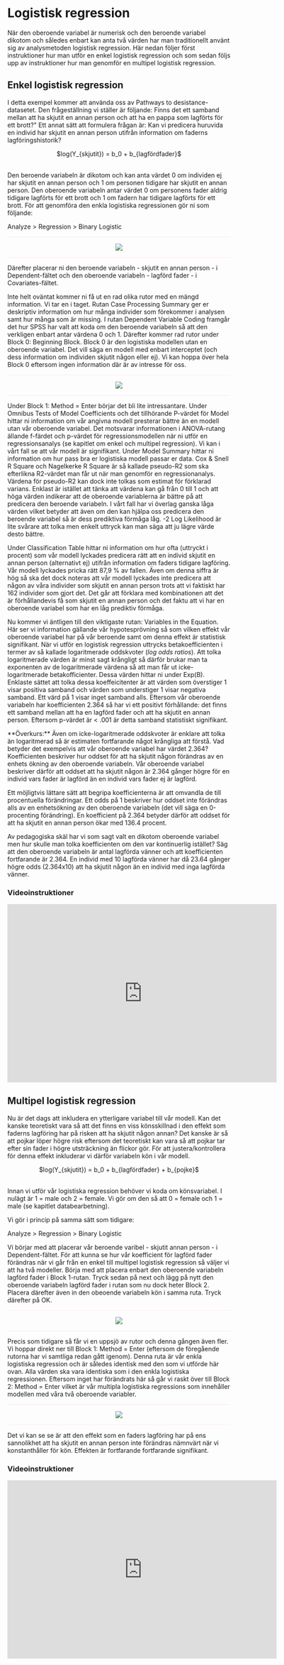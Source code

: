 # Logistisk regression

När den oberoende variabel är numerisk och den beroende variabel dikotom och således enbart kan anta två värden har man traditionellt använt sig av analysmetoden logistisk regression.
Här nedan följer först instruktioner hur man utför en enkel logistisk regression och som sedan följs upp av instruktioner hur man genomför en multipel logistisk regression.

## Enkel logistisk regression

I detta exempel kommer att använda oss av Pathways to desistance-datasetet. Den frågeställning vi ställer är följande: Finns det ett samband mellan att ha skjutit en annan person och att ha en pappa som lagförts för ett brott?" Ett annat sätt att formulera frågan är: Kan vi predicera huruvida en individ har skjutit en annan person utifrån information om faderns lagföringshistorik? 

<center>$log(Y_{skjutit}) = b_0 + b_{lagfördfader}$</center><br>

Den beroende variabeln är dikotom och kan anta värdet 0 om individen ej har skjutit en annan person och 1 om personen tidigare har skjutit en annan person. Den oberoende variabeln antar värdet 0 om personens fader aldrig tidigare lagförts för ett brott och 1 om fadern har tidigare lagförts för ett brott. För att genomföra den enkla logistiska regressionen gör ni som följande:

Analyze > Regression > Binary Logistic

<hr style="height:2px;border-width:0;color:gray;background-color:LavenderBlush">

<center><img src="images/logistic_1.png" /></center>

<hr style="height:2px;border-width:0;color:gray;background-color:LavenderBlush">

Därefter placerar ni den beroende variabeln - skjutit en annan person - i Dependent-fältet och den oberoende variabeln - lagförd fader -  i Covariates-fältet.

Inte helt oväntat kommer ni få ut en rad olika rutor med en mängd information. Vi tar en i taget. Rutan Case Processing Summary ger er deskriptiv information om hur många individer som förekommer i analysen samt hur många som är missing. I rutan Dependent Variable Coding framgår det hur SPSS har valt att koda om den beroende variabeln så att den verkligen enbart antar värdena 0 och 1. Därefter kommer rad rutor under Block 0: Beginning Block. Block 0 är den logistiska modellen utan en oberoende variabel. Det vill säga en modell med enbart interceptet (och dess information om individen skjutit någon eller ej). Vi kan hoppa över hela Block 0 eftersom ingen information där är av intresse för oss.

<hr style="height:2px;border-width:0;color:gray;background-color:LavenderBlush">

<center><img src="images/logistic_2.png" /></center>

<hr style="height:2px;border-width:0;color:gray;background-color:LavenderBlush">

Under Block 1: Method = Enter börjar det bli lite intressantare. Under Omnibus Tests of Model Coefficients och det tillhörande P-värdet för Model hittar ni information om vår angivna modell presterar bättre än en modell utan vår oberoende variabel. Det motsvarar informationen i ANOVA-rutang ällande f-färdet och p-värdet för regressionsmodellen när ni utför en regressionsanalys (se kapitlet om enkel och multipel regression). Vi kan i vårt fall se att vår modell är signifikant. Under Model Summary hittar ni information om hur pass bra er logistiska modell passar er data.  Cox & Snell R Square  och Nagelkerke R Square är så kallade pseudo-R2 som ska efterlikna R2-värdet man får ut när man genomför en regressionanalys. Värdena för pseudo-R2 kan dock inte tolkas som estimat för förklarad varians. Enklast är istället att tänka att värdena kan gå från 0 till 1 och att höga värden indikerar att de oberoende variablerna är bättre på att predicera den beroende variabeln. I vårt fall har vi överlag ganska låga värden vilket betyder att även om den kan hjälpa oss predicera den beroende variabel så är dess prediktiva förmåga låg. -2 Log Likelihood är lite svårare att tolka men enkelt uttryck kan man säga att ju lägre värde desto bättre.

Under Classification Table hittar ni information om hur ofta (uttryckt i procent) som vår modell lyckades predicera rätt att en individ skjutit en annan person (alternativt ej) utifrån information om faders tidigare lagföring. Vår modell lyckades pricka rätt 87,9 % av fallen. Även om denna siffra är hög så ska det dock noteras att vår modell lyckades inte predicera att någon av våra individer som skjutit en annan person trots att vi faktiskt har 162 individer som gjort det. Det går att förklara med kombinationen att det är förhållandevis få som skjutit en annan person och det faktu att vi har en oberoende variabel som har en låg prediktiv förmåga. 

Nu kommer vi äntligen till den viktigaste rutan: Variables in the Equation. Här ser vi information gällande vår hypotesprövning så som vilken effekt vår oberoende variabel har på vår beroende samt om denna effekt är statistisk signifikant. När vi utför en logistisk regression uttrycks betakoefficienten i termer av så kallade logaritmerade oddskvoter (<i>log odds ratios</i>). Att tolka logaritmerade värden är minst sagt krångligt så därför brukar man ta exponenten av de logaritmerade värdena så att man får ut icke-logaritmerade betakofficienter. Dessa värden hittar ni under Exp(B). Enklaste sättet att tolka dessa koeffeicitenter är att värden som överstiger 1 visar positiva samband och värden som understiger 1 visar negativa samband. Ett värd på 1 visar inget samband alls. Eftersom vår oberoende variabeln har koefficienten 2.364 så har vi ett positivt förhållande: det finns ett samband mellan att ha en lagförd fader och att ha skjutit en annan person. Eftersom p-värdet är < .001 är detta samband statistiskt signifikant.

<div class="rmdnote">
<p>**Överkurs:** Även om icke-logaritmerade oddskvoter är enklare att tolka än logaritmerad så är estimaten fortfarande något krångliga att förstå. Vad betyder det exempelvis att vår oberoende variabel har värdet 2.364? Koefficienten beskriver hur oddset för att ha skjutit någon förändras av en enhets ökning av den oberoende variabeln. Vår oberoende variabel beskriver därför att oddset att ha skjutit någon är 2.364 gånger högre för en individ vars fader är lagförd än en individ vars fader ej är lagförd.

Ett möjligtvis lättare sätt att begripa koefficienterna är att omvandla de till procentuella förändringar. Ett odds på 1 beskriver hur oddset inte förändras alls av en enhetsökning av den oberoende variabeln (det vill säga en 0-procenting förändring). En koefficient på 2.364 betyder därför att oddset för att ha skjutit en annan person ökar med 136.4 procent.

Av pedagogiska skäl har vi som sagt valt en dikotom oberoende variabel men hur skulle man tolka koefficienten om den var kontinuerlig istället? Säg att den oberoende variabeln är antal lagförda vänner och att koefficienten fortfarande är 2.364. En individ med 10 lagförda vänner har då 23.64 gånger högre odds (2.364x10) att ha skjutit någon än en individ med inga lagförda vänner.
</p>
</div>

### Videoinstruktioner

<center><iframe id="kaltura_player" src="https://api.kaltura.nordu.net/p/365/sp/36500/embedIframeJs/uiconf_id/23452190/partner_id/365?iframeembed=true&playerId=kaltura_player&entry_id=0_dx3x0q00&flashvars[streamerType]=auto&amp;flashvars[localizationCode]=sv_SE&amp;flashvars[leadWithHTML5]=true&amp;flashvars[sideBarContainer.plugin]=true&amp;flashvars[sideBarContainer.position]=left&amp;flashvars[sideBarContainer.clickToClose]=true&amp;flashvars[chapters.plugin]=true&amp;flashvars[chapters.layout]=vertical&amp;flashvars[chapters.thumbnailRotator]=false&amp;flashvars[streamSelector.plugin]=true&amp;flashvars[EmbedPlayer.SpinnerTarget]=videoHolder&amp;flashvars[dualScreen.plugin]=true&amp;flashvars[hotspots.plugin]=1&amp;flashvars[Kaltura.addCrossoriginToIframe]=true&amp;&wid=0_bpqgfekr" width="608" height="402" allowfullscreen webkitallowfullscreen mozAllowFullScreen allow="autoplay *; fullscreen *; encrypted-media *" sandbox="allow-forms allow-same-origin allow-scripts allow-top-navigation allow-pointer-lock allow-popups allow-modals allow-orientation-lock allow-popups-to-escape-sandbox allow-presentation allow-top-navigation-by-user-activation" frameborder="0" title="Kaltura Player"></iframe></center>

## Multipel logistisk regression

Nu är det dags att inkludera en ytterligare variabel till vår modell. Kan det kanske teoretiskt vara så att det finns en viss könsskillnad i den effekt som faderns lagföring har på risken att ha skjutit någon annan? Det kanske är så att pojkar löper högre risk eftersom det teoretiskt kan vara så att pojkar tar efter sin fader i högre utsträckning än flickor gör. För att justera/kontrollera för denna effekt inkluderar vi därför variabeln kön i vår modell. 

<center>$log(Y_{skjutit}) = b_0 + b_{lagfördfader} + b_{pojke}$</center><br>

Innan vi utför vår logistiska regression behöver vi koda om könsvariabel. I nulägt är 1 = male och 2 = female. Vi gör om den så att 0 = female och 1 = male (se kapitlet databearbetning).

Vi gör i princip på samma sätt som tidigare:

Analyze > Regression > Binary Logistic

Vi börjar med att placerar vår beroende varibel - skjutit annan person - i Dependent-fältet. För att kunna se hur vår koefficient för lagförd fader förändras när vi går från en enkel till multipel logistisk regression så väljer vi att ha två modeller. Börja med att placera enbart den oberoende variabeln lagförd fader i Block 1-rutan. Tryck sedan på next och lägg på nytt den oberoende variabeln lagförd fader i rutan som nu dock heter Block 2. Placera därefter även in den obeoende variabeln kön i samma ruta. Tryck därefter på OK.

<hr style="height:2px;border-width:0;color:gray;background-color:LavenderBlush">

<center><img src="images/logistic_3.png" /></center>

<hr style="height:2px;border-width:0;color:gray;background-color:LavenderBlush">

Precis som tidigare så får vi en uppsjö av rutor och denna gången även fler. Vi hoppar direkt ner till Block 1: Method = Enter (eftersom de föregående rutorna har vi samtliga redan gått igenom). Denna ruta är vår enkla logistiska regression och är således identisk med den som vi utförde här ovan. Alla värden ska vara identiska som i den enkla logistiska regressionen. Eftersom inget har förändrats här så går vi raskt över till Block 2: Method = Enter vilket är vår multipla logistiska regressions som innehåller modellen med våra två oberoende variabler.

<hr style="height:2px;border-width:0;color:gray;background-color:LavenderBlush">

<center><img src="images/logistic_4.png" /></center>

<hr style="height:2px;border-width:0;color:gray;background-color:LavenderBlush">

Det vi kan se se är att den effekt som en faders lagföring har på ens sannolikhet att ha skjutit en annan person inte förändras nämnvärt när vi konstanthåller för kön. Effekten är fortfarande fortfarande signifikant. 

### Videoinstruktioner

<center><iframe id="kaltura_player" src="https://api.kaltura.nordu.net/p/365/sp/36500/embedIframeJs/uiconf_id/23452190/partner_id/365?iframeembed=true&playerId=kaltura_player&entry_id=0_7z3tbu21&flashvars[streamerType]=auto&amp;flashvars[localizationCode]=sv_SE&amp;flashvars[leadWithHTML5]=true&amp;flashvars[sideBarContainer.plugin]=true&amp;flashvars[sideBarContainer.position]=left&amp;flashvars[sideBarContainer.clickToClose]=true&amp;flashvars[chapters.plugin]=true&amp;flashvars[chapters.layout]=vertical&amp;flashvars[chapters.thumbnailRotator]=false&amp;flashvars[streamSelector.plugin]=true&amp;flashvars[EmbedPlayer.SpinnerTarget]=videoHolder&amp;flashvars[dualScreen.plugin]=true&amp;flashvars[hotspots.plugin]=1&amp;flashvars[Kaltura.addCrossoriginToIframe]=true&amp;&wid=0_qhe3g0wy" width="608" height="402" allowfullscreen webkitallowfullscreen mozAllowFullScreen allow="autoplay *; fullscreen *; encrypted-media *" sandbox="allow-forms allow-same-origin allow-scripts allow-top-navigation allow-pointer-lock allow-popups allow-modals allow-orientation-lock allow-popups-to-escape-sandbox allow-presentation allow-top-navigation-by-user-activation" frameborder="0" title="Kaltura Player"></iframe></center>
